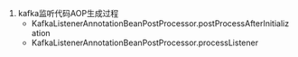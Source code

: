 1. kafka监听代码AOP生成过程
   - KafkaListenerAnnotationBeanPostProcessor.postProcessAfterInitialization
   - KafkaListenerAnnotationBeanPostProcessor.processListener
